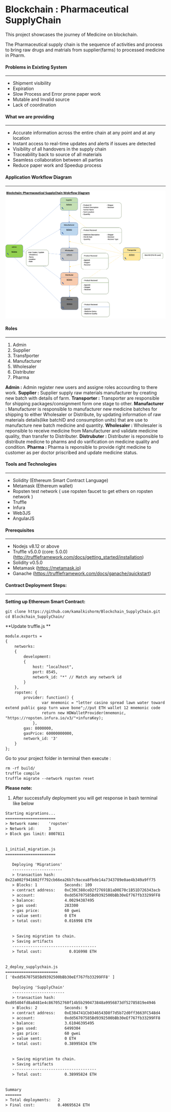 # Blockchain : Pharmaceutical SupplyChain
This project showcases the journey of Medicine on blockchain.

The Pharmaceutical supply chain is the sequence of activities and process to bring raw drugs and matrials from supplier(farms) to processed medicine in Pharm.

#### Problems in Exixting System 
---
- Shipment visibility
- Expiration
- Slow Process and Error prone paper work
- Mutable and Invalid source
- Lack of coordination

#### What we are providing
---
- Accurate information across the entire chain at any point and at any location
- Instant access to real-time updates and alerts if issues are detected
- Visibility of all handovers in the supply chain
- Traceability back to source of all materials
- Seamless collaboration between all parties
- Reduce paper work and Speedup process

#### Application Workflow Diagram
---
![](docs/Blockchain_Pharmaceutical_SupplyChain.png)

#### Roles
---
1. Admin
2. Supplier
3. Transfporter
4. Manufacturer
5. Wholesaler
6. Distributer
7. Pharma

**Admin :** Admin register new users and assigne roles accourding to there work.
**Supplier :** Supplier supply raw materials manufacturer by creating new batch with details of farm.
**Transporter :** Transporter are responsible for shipping packages/consignment form one stage to other.
**Manufacturer :** Manufacturer is responsible to manufacturer new medicine batches for shipping to either Wholesaler or Distribute, by updating information of raw materials details(like batchID and consumption units) that are use to manufacture new batch medicine and quantity. 
**Wholesaler :** Wholesaler is reponsible to receive medicine from Manufacturer and validate medicine quality, than transfer to Distributer.
**Distrubuter :** Distributer is reponsible to distribute medicne to pharms and do varification on medicine quality and condition.
**Pharma :** Pharma is reponsible to provide right medicine to customer as per doctor priscribed and update medicine status.

#### Tools and Technologies
---
- Solidity (Ethereum Smart Contract Language)
- Metamask (Ethereum wallet)
- Ropsten test network ( use ropsten faucet to get ethers on ropsten network )
- Truffle
- Infura
- Web3JS 
- AngularJS

#### Prerequisites
---
- Nodejs v8.12 or above
- Truffle v5.0.0 (core: 5.0.0) (http://truffleframework.com/docs/getting_started/installation)
- Solidity v0.5.0
- Metamask (https://metamask.io)
- Ganache (https://truffleframework.com/docs/ganache/quickstart)

#### Contract Deployment Steps:
---
**Setting up Ethereum Smart Contract:**

```
git clone https://github.com/kamalkishorm/Blockchain_SupplyChain.git
cd Blockchain_SupplyChain/
```
**Update truffle.js **

```
module.exports = 
{
    networks: 
    {
	    development: 
		{
	   		host: "localhost",
	   		port: 8545,
	   		network_id: "*" // Match any network id
		} 
    },
    ropsten: {
    	provider: function() {
                var mnemonic = "letter casino spread lawn water toward extend public gasp turn wave bone";//put ETH wallet 12 mnemonic code	
                return new HDWalletProvider(mnemonic, "https://ropsten.infura.io/v3/"+infuraKey);
		    },
        gas: 8000000,
        gasPrice: 60000000000,
		network_id: '3'
	}
};
```
Go to your project folder in terminal then execute :

```
rm -rf build/
truffle compile 
truffle migrate --network ropsten reset
```
**Please note:**
1. After successfully deployment you will get response in bash terminal like below
```
Starting migrations...
======================
> Network name:    'ropsten'
> Network id:      3
> Block gas limit: 8007811


1_initial_migration.js
======================

   Deploying 'Migrations'
   ----------------------
   > transaction hash:    0x22a002f941602ff792cb66ea26b7c9acea8fbde14a7343789e0ae4b349a9ff75
   > Blocks: 1            Seconds: 109
   > contract address:    0xC30C388ceD2f27691B1aD0E70c1B51D726343acb
   > account:             0xdd56707585Bd9392500bBb30eEf767fb33299FF8
   > balance:             4.00294387495
   > gas used:            283300
   > gas price:           60 gwei
   > value sent:          0 ETH
   > total cost:          0.016998 ETH


   > Saving migration to chain.
   > Saving artifacts
   -------------------------------------
   > Total cost:            0.016998 ETH


2_deploy_supplychain.js
=======================
[ '0xdd56707585Bd9392500bBb30eEf767fb33299FF8' ]

   Deploying 'SupplyChain'
   -----------------------
   > transaction hash:    0xd05404fd8a8481e4c867052760f14b5b290473848a9956873df52785819e4946
   > Blocks: 2            Seconds: 9
   > contract address:    0xE384741Cb0346543D8f7d5b72d0ff3663FC548d4
   > account:             0xdd56707585Bd9392500bBb30eEf767fb33299FF8
   > balance:             3.61046395495
   > gas used:            6499304
   > gas price:           60 gwei
   > value sent:          0 ETH
   > total cost:          0.38995824 ETH


   > Saving migration to chain.
   > Saving artifacts
   -------------------------------------
   > Total cost:          0.38995824 ETH


Summary
=======
> Total deployments:   2
> Final cost:          0.40695624 ETH

```